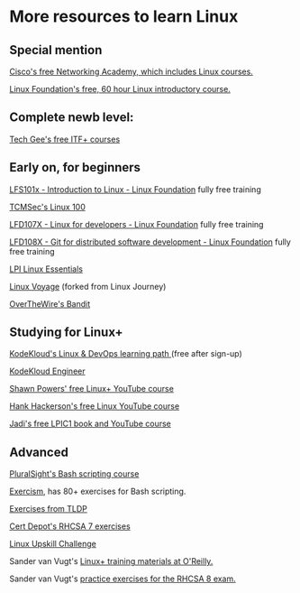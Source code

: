 # More resources to learn Linux

## Special mention
[Cisco's free Networking Academy, which includes Linux courses.](https://www.netacad.com/courses/os-it)

[Linux Foundation's free, 60 hour Linux introductory course.](https://training.linuxfoundation.org/training/introduction-to-linux/)


## Complete newb level:
[Tech Gee's free ITF+ courses](https://technologygee.com/category/it-fundamentals/itf-fc0-u61/)


## Early on, for beginners
[LFS101x - Introduction to Linux - Linux Foundation](https://training.linuxfoundation.org/training/introduction-to-linux/) fully free training

[TCMSec's Linux 100](https://academy.tcm-sec.com/p/linux-fundamentals)

[LFD107X - Linux for developers - Linux Foundation](https://training.linuxfoundation.org/training/open-source-software-development-linux-for-developers-lfd107x/) fully free training

[LFD108X - Git for distributed software development - Linux Foundation](https://training.linuxfoundation.org/training/git-for-distributed-software-development-lfd109x/) fully free training

[LPI Linux Essentials](https://www.lpi.org/our-certifications/linux-essentials-overview/)

[Linux Voyage](https://linuxvoyage.github.io) (forked from Linux Journey)

[OverTheWire's Bandit](https://overthewire.org/wargames/bandit/)

## Studying for Linux+

[KodeKloud's Linux & DevOps learning path ](https://kodekloud.com/learning-path-devops-basics/)(free after sign-up)

[KodeKloud Engineer](https://engineer.kodekloud.com)

[Shawn Powers' free Linux+ YouTube course](https://www.youtube.com/playlist?list=PL78ppT-_wOmuwT9idLvuoKOn6UYurFKCp)

[Hank Hackerson's free Linux YouTube course](https://www.youtube.com/playlist?list=PLKJGe-yb9iQZS6Gr5J_hGgob87k7Ez24M)

[Jadi's free LPIC1 book and YouTube course](https://linux1st.com)


## Advanced
[PluralSight's Bash scripting course](https://app.pluralsight.com/library/courses/creating-shell-scripts-enterprise-linux)

[Exercism](https://exercism.org/), has 80+ exercises for Bash scripting.

[Exercises from TLDP](https://tldp.org/LDP/abs/html/writingscripts.html)

[Cert Depot's RHCSA 7 exercises](https://www.certdepot.net/)

[Linux Upskill Challenge](https://linuxupskillchallenge.com/)

Sander van Vugt's [Linux+ training materials at O'Reilly.](https://www.oreilly.com/search/?q=author%3A%22Sander%20van%20Vugt%22&rows=100)

Sander van Vugt's [practice exercises for the RHCSA 8 exam.](https://www.sandervanvugt.com/course/rhcsa-challenges/)
